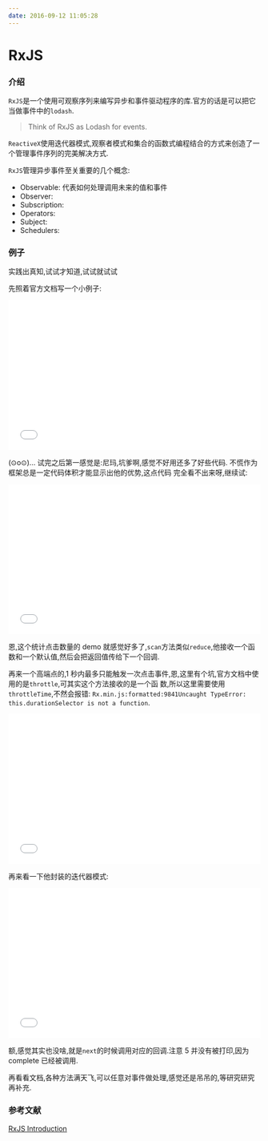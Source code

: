 ```yaml
---
date: 2016-09-12 11:05:28
---
```


# RxJS

### 介绍

`RxJS`是一个使用可观察序列来编写异步和事件驱动程序的库.官方的话是可以把它当做事件中的`lodash`.

> Think of RxJS as Lodash for events.

`ReactiveX`使用迭代器模式,观察者模式和集合的函数式编程结合的方式来创造了一个管理事件序列的完美解决方式.

`RxJS`管理异步事件至关重要的几个概念:

-   Observable: 代表如何处理调用未来的值和事件
-   Observer:
-   Subscription:
-   Operators:
-   Subject:
-   Schedulers:

### 例子

实践出真知,试试才知道,试试就试试

先照着官方文档写一个小例子:

<iframe width="100%" height="300" src="//jsfiddle.net/ZxBing0066/90y465xj/1/embedded/js,html,result/dark/" allowfullscreen="allowfullscreen" frameborder="0"></iframe>

(⊙o⊙)… 试完之后第一感觉是:尼玛,坑爹啊,感觉不好用还多了好些代码. 不慌作为框架总是一定代码体积才能显示出他的优势,这点代码
完全看不出来呀,继续试:

<iframe width="100%" height="300" src="//jsfiddle.net/ZxBing0066/90y465xj/2/embedded/js,html,result/dark/" allowfullscreen="allowfullscreen" frameborder="0"></iframe>

恩,这个统计点击数量的 demo 就感觉好多了,`scan`方法类似`reduce`,他接收一个函数和一个默认值,然后会把返回值传给下一个回调.

再来一个高端点的,1 秒内最多只能触发一次点击事件,恩,这里有个坑,官方文档中使用的是`throttle`,可其实这个方法接收的是一个函
数,所以这里需要使用`throttleTime`,不然会报错:
`Rx.min.js:formatted:9841Uncaught TypeError: this.durationSelector is not a function`.

<iframe width="100%" height="300" src="//jsfiddle.net/ZxBing0066/90y465xj/3/embedded/js,html,result/dark/" allowfullscreen="allowfullscreen" frameborder="0"></iframe>

再来看一下他封装的迭代器模式:

<iframe width="100%" height="300" src="//jsfiddle.net/ZxBing0066/90y465xj/4/embedded/js,html,result/dark/" allowfullscreen="allowfullscreen" frameborder="0"></iframe>

额,感觉其实也没啥,就是`next`的时候调用对应的回调.注意 5 并没有被打印,因为 complete 已经被调用.

再看看文档,各种方法满天飞,可以任意对事件做处理,感觉还是吊吊的,等研究研究再补充.

### 参考文献

[RxJS Introduction](http://reactivex.io/rxjs/manual/overview.html)
